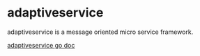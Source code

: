 # adaptiveservice
adaptiveservice is a message oriented micro service framework.

[adaptiveservice go doc](https://pkg.go.dev/github.com/godevsig/adaptiveservice)
